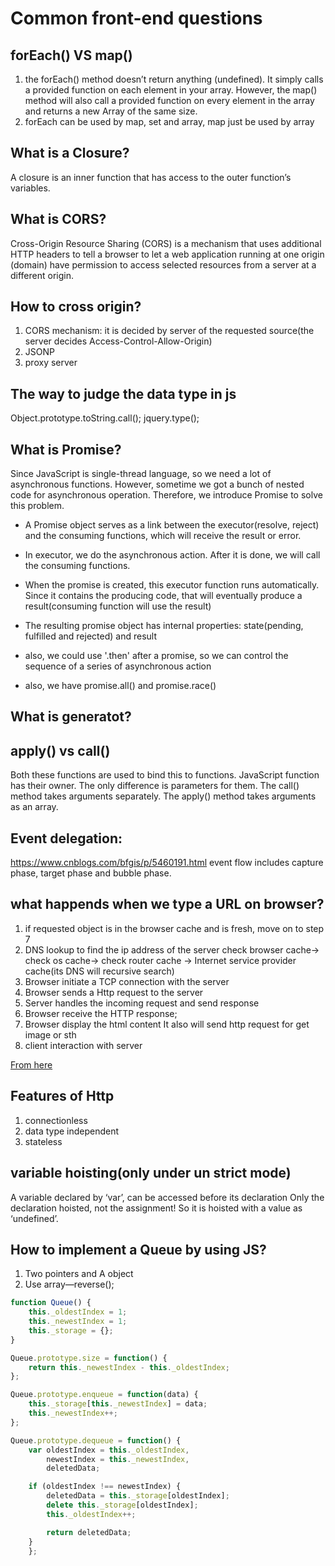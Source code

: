 # Common front-end questions

##	forEach() VS map()
1.	the forEach() method doesn’t return anything (undefined). It simply calls a provided function on each element in your array. However, the map() method will also call a provided function on every element in the array and returns a new Array of the same size.
2.	forEach can be used by map, set and array, map just be used by array

## What is a Closure?

A closure is an inner function that has access to the outer function’s variables.

## What is CORS?

Cross-Origin Resource Sharing (CORS) is a mechanism that uses additional HTTP headers to tell a browser to let a web application running at one origin (domain) have permission to access selected resources from a server at a different origin.

## How to cross origin?
1. CORS mechanism: it is decided by server of the requested source(the server decides Access-Control-Allow-Origin)
2. JSONP
3. proxy server

## The way to judge the data type  in js
Object.prototype.toString.call();
jquery.type();

## What is Promise?
Since JavaScript is single-thread language, so we need a lot of asynchronous functions. However, sometime we got a bunch of nested code for asynchronous operation. Therefore, we introduce Promise to solve this problem.

* A Promise object serves as a link between the executor(resolve, reject) and the consuming functions, which will receive the result or error.
* In executor, we do the asynchronous action. After it is done, we will call the consuming functions.
* When the promise is created, this executor function runs automatically. Since it contains the producing code, that will eventually produce a result(consuming function will use the result)
* The resulting promise object has internal properties: state(pending, fulfilled and rejected) and result

* also, we could use '.then' after a promise, so we can control the sequence of a series of asynchronous action
* also, we have promise.all() and promise.race()

## What is generatot?

## apply() vs call()
Both these functions are used to bind this to functions. JavaScript function has their owner.
The only difference is parameters for them. The call() method takes arguments separately.
The apply() method takes arguments as an array.

## Event delegation:
https://www.cnblogs.com/bfgis/p/5460191.html
event  flow  includes capture phase, target phase and bubble phase.

## what happends when we type a URL on browser?
1. if requested object is in the browser cache and is fresh, move on to step 7
2. DNS lookup to find the ip address of the server
   check browser cache-> check os cache-> check router cache -> Internet service provider cache(its DNS
     will recursive search)
3. Browser initiate a TCP connection with the server
4. Browser sends a Http request to the server
5. Server handles the incoming request and send response
6. Browser receive the HTTP response;
7. Browser display the html content
   It also will send http request for get image or sth
8. client interaction with server

[From here](http://edusagar.com/articles/view/70/What-happens-when-you-type-a-URL-in-browser)

## Features of Http
1. connectionless
2. data type independent
3. stateless

## variable hoisting(only under un strict mode)
A variable declared by ‘var’, can be accessed before its declaration
Only the declaration hoisted, not the assignment!
So it is hoisted with a value as ‘undefined’.


## How to implement a Queue by using JS?
1.	Two pointers and A object
2.	Use array—reverse();

```javascript
function Queue() {
    this._oldestIndex = 1;
    this._newestIndex = 1;
    this._storage = {};
}

Queue.prototype.size = function() {
    return this._newestIndex - this._oldestIndex;
};

Queue.prototype.enqueue = function(data) {
    this._storage[this._newestIndex] = data;
    this._newestIndex++;
};

Queue.prototype.dequeue = function() {
    var oldestIndex = this._oldestIndex,
        newestIndex = this._newestIndex,
        deletedData;

    if (oldestIndex !== newestIndex) {
        deletedData = this._storage[oldestIndex];
        delete this._storage[oldestIndex];
        this._oldestIndex++;

        return deletedData;
    }
	};
```
